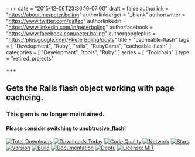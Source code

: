 +++
date = "2015-12-06T23:30:16-07:00"
draft = false
authorlink = "https://about.me/peter.boling"
authorlinktarget = "_blank"
authortwitter = "https://www.twitter.com/galtzo"
authorlinkedin = "https://www.linkedin.com/in/peterboling"
authorfacebook = "https://www.facebook.com/peter.boling"
authorgoogleplus = "https://plus.google.com/+PeterBoling/posts"
title = "cacheable-flash"
tags = [ "Development", "Ruby", "rails", "RubyGems", "cacheable-flash" ]
categories = [ "Development", "tools", "Ruby" ]
series = [ "Toolchain" ]
type = "retired_projects"

+++

## Gets the Rails flash object working with page cacheing.

### This gem is no longer maintained.

#### Please consider switching to [unobtrusive_flash](https://github.com/leonid-shevtsov/unobtrusive_flash)!

[![Total Downloads](https://img.shields.io/gem/rt/cacheable_flash.svg)](https://github.com/pboling/cacheable-flash)
[![Downloads Today](https://img.shields.io/gem/rd/cacheable_flash.svg)](https://github.com/pboling/cacheable-flash)
[![Code Quality](https://img.shields.io/codeclimate/github/pboling/cacheable-flash.svg)](https://codeclimate.com/github/pboling/cacheable-flash)
[![Network](https://img.shields.io/github/forks/pboling/cacheable-flash.svg?style=social)](https://github.com/pboling/cacheable-flash/network)
[![Stars](https://img.shields.io/github/stars/pboling/cacheable-flash.svg?style=social)](https://github.com/pboling/cacheable-flash/stargazers)
[![Version](https://img.shields.io/gem/v/cacheable_flash.svg)](https://rubygems.org/gems/cacheable_flash)
[![Build](https://img.shields.io/travis/pboling/cacheable-flash.svg)](https://travis-ci.org/pboling/cacheable-flash)
[![Documentation](http://inch-ci.org/github/pboling/cacheable-flash.svg)](http://inch-ci.org/github/pboling/cacheable-flash)
[![Depfu](https://badges.depfu.com/badges/f13068686306ad691084c5112078dd2d/count.svg)](https://depfu.com/github/pboling/cacheable-flash?project=Bundler)
[![License: MIT](https://img.shields.io/badge/License-MIT-green.svg)](https://opensource.org/licenses/MIT)
